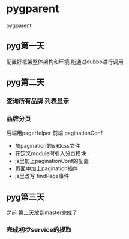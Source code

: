 # pygparent
pygparent
## pyg第一天 
配置好框架整体架构和环境 能通过dubbo进行调用
## pyg第二天
### 查询所有品牌 列表显示

### 品牌分页
后端用pageHelper
前端 paginationConf
- 加pagination的js和css文件
- 在定义module时引入分页模块
- js里加上paginationConf的配置
- 页面中加上pagination插件
- js里改写 findPage事件
## pyg第三天
之前 第二天放到master完成了
### 完成初步service的提取
